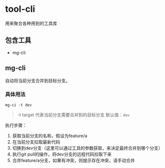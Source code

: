 # tool-cli

用来聚合各种用到的工具库

## 包含工具

* mg-cli

## mg-cli

自动将当前分支合并到目标分支。

### 具体用法

```
mg-ci -t dev
```

> -t target 代表当前分支需要合并到的目标分支 默认值：`dev`

执行步骤：

1. 获取当前分支的名称，假设为feature/a
2. 在当前分支拉取最新代码
3. 切换到dev分支（这里可以通过工具的参数获取，来决定最终合并到哪个分支）
4. 执行git pull的操作，将dev分支的远程代码拉取下来
5. 合并feature/a分支，如果有冲突，则提示存在冲突，请手动合并

